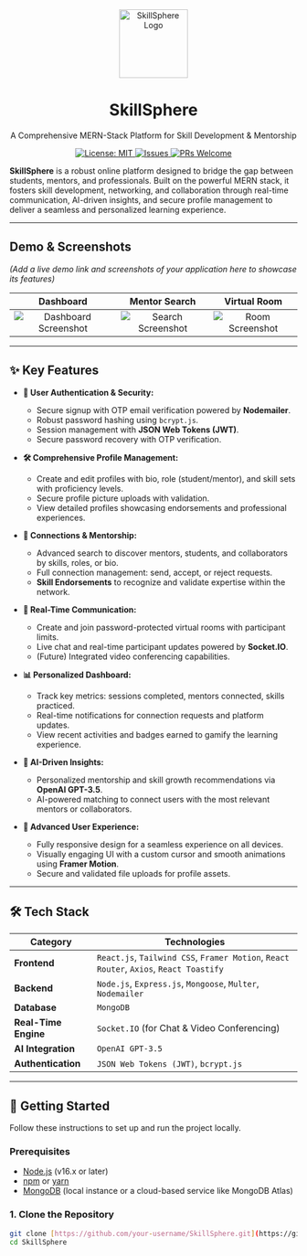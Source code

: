 <div align="center">
  <img src="https://raw.githubusercontent.com/Tarikul-Islam-Anik/Animated-Fluent-Emojis/master/Emojis/Objects/Graduation%20Cap.png" alt="SkillSphere Logo" width="120" />
  <h1>SkillSphere</h1>
  <p>A Comprehensive MERN-Stack Platform for Skill Development & Mentorship</p>

  <p>
    <a href="https://github.com/your-username/skillsphere/blob/main/LICENSE">
      <img src="https://img.shields.io/badge/License-MIT-blue.svg" alt="License: MIT">
    </a>
    <a href="https://github.com/your-username/skillsphere/issues">
      <img src="https://img.shields.io/github/issues/your-username/skillsphere" alt="Issues">
    </a>
    <a href="https://github.com/your-username/skillsphere/pulls">
      <img src="https://img.shields.io/badge/PRs-welcome-brightgreen.svg" alt="PRs Welcome">
    </a>
  </p>
</div>

**SkillSphere** is a robust online platform designed to bridge the gap between students, mentors, and professionals. Built on the powerful MERN stack, it fosters skill development, networking, and collaboration through real-time communication, AI-driven insights, and secure profile management to deliver a seamless and personalized learning experience.

---

## Demo & Screenshots

*(Add a live demo link and screenshots of your application here to showcase its features)*

| Dashboard | Mentor Search | Virtual Room |
| :---: | :---: | :---: |
| ![Dashboard Screenshot](https://via.placeholder.com/400x250.png?text=Dashboard+View) | ![Search Screenshot](https://via.placeholder.com/400x250.png?text=Mentor+Search) | ![Room Screenshot](https://via.placeholder.com/400x250.png?text=Collaboration+Room) |

---

## ✨ Key Features

- **👤 User Authentication & Security:**
  - Secure signup with OTP email verification powered by **Nodemailer**.
  - Robust password hashing using `bcrypt.js`.
  - Session management with **JSON Web Tokens (JWT)**.
  - Secure password recovery with OTP verification.

- **🛠️ Comprehensive Profile Management:**
  - Create and edit profiles with bio, role (student/mentor), and skill sets with proficiency levels.
  - Secure profile picture uploads with validation.
  - View detailed profiles showcasing endorsements and professional experiences.

- **🤝 Connections & Mentorship:**
  - Advanced search to discover mentors, students, and collaborators by skills, roles, or bio.
  - Full connection management: send, accept, or reject requests.
  - **Skill Endorsements** to recognize and validate expertise within the network.

- **💬 Real-Time Communication:**
  - Create and join password-protected virtual rooms with participant limits.
  - Live chat and real-time participant updates powered by **Socket.IO**.
  - (Future) Integrated video conferencing capabilities.

- **📊 Personalized Dashboard:**
  - Track key metrics: sessions completed, mentors connected, skills practiced.
  - Real-time notifications for connection requests and platform updates.
  - View recent activities and badges earned to gamify the learning experience.

- **🧠 AI-Driven Insights:**
  - Personalized mentorship and skill growth recommendations via **OpenAI GPT-3.5**.
  - AI-powered matching to connect users with the most relevant mentors or collaborators.

- **🎨 Advanced User Experience:**
  - Fully responsive design for a seamless experience on all devices.
  - Visually engaging UI with a custom cursor and smooth animations using **Framer Motion**.
  - Secure and validated file uploads for profile assets.

---

## 🛠️ Tech Stack

| Category                | Technologies                                                                          |
| ----------------------- | ------------------------------------------------------------------------------------- |
| **Frontend** | `React.js`, `Tailwind CSS`, `Framer Motion`, `React Router`, `Axios`, `React Toastify`   |
| **Backend** | `Node.js`, `Express.js`, `Mongoose`, `Multer`, `Nodemailer`                            |
| **Database** | `MongoDB`                                                                             |
| **Real-Time Engine** | `Socket.IO` (for Chat & Video Conferencing)                                            |
| **AI Integration** | `OpenAI GPT-3.5`                                                                      |
| **Authentication** | `JSON Web Tokens (JWT)`, `bcrypt.js`                                                  |

---

## 🚀 Getting Started

Follow these instructions to set up and run the project locally.

### Prerequisites

- [Node.js](https://nodejs.org/) (v16.x or later)
- [npm](https://www.npmjs.com/) or [yarn](https://yarnpkg.com/)
- [MongoDB](https://www.mongodb.com/) (local instance or a cloud-based service like MongoDB Atlas)

### 1. Clone the Repository

```bash
git clone [https://github.com/your-username/SkillSphere.git](https://github.com/your-username/SkillSphere.git)
cd SkillSphere
